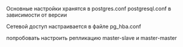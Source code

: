 Основные настройки хранятся в postgres.conf postgresql.conf в зависимости от версии

Сетевой доступ настраивается в файле pg_hba.conf



попробовать настроить репликацию master-slave и master-master
